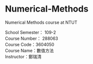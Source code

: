 # Numerical-Methods
Numerical Methods course at NTUT

School Semester： 109-2    
Course Number： 288063   
Course Code：3604050  
Course Name：數值方法    
Instructor：鄭瑞清
